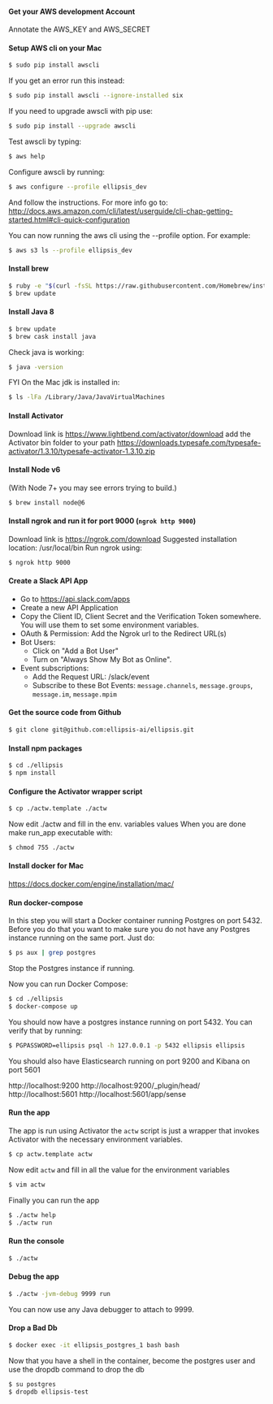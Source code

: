 #### Get your AWS development Account
Annotate the AWS_KEY and AWS_SECRET

#### Setup AWS cli on your Mac
```bash
$ sudo pip install awscli
```
If you get an error run this instead:
```bash
$ sudo pip install awscli --ignore-installed six
```
If you need to upgrade awscli with pip use:
```bash
$ sudo pip install --upgrade awscli
```
Test awscli by typing:
```bash
$ aws help
```
Configure awscli by running:
```bash
$ aws configure --profile ellipsis_dev
```
And follow the instructions.
For more info go to: http://docs.aws.amazon.com/cli/latest/userguide/cli-chap-getting-started.html#cli-quick-configuration


You can now running the aws cli using the --profile option.
For example:

```bash
$ aws s3 ls --profile ellipsis_dev
```

#### Install brew
```bash
$ ruby -e "$(curl -fsSL https://raw.githubusercontent.com/Homebrew/install/master/install)"
$ brew update
```

#### Install Java 8
```bash
$ brew update
$ brew cask install java
```

Check java is working:
```bash
$ java -version
```

FYI On the Mac jdk is installed in:
```bash
$ ls -lFa /Library/Java/JavaVirtualMachines
```

#### Install Activator
Download link is https://www.lightbend.com/activator/download
add the Activator bin folder to your path
https://downloads.typesafe.com/typesafe-activator/1.3.10/typesafe-activator-1.3.10.zip


#### Install Node v6
(With Node 7+ you may see errors trying to build.)
```bash
$ brew install node@6
```

#### Install ngrok and run it for port 9000 (`ngrok http 9000`)
Download link is https://ngrok.com/download
Suggested installation location: /usr/local/bin
Run ngrok using:
```bash
$ ngrok http 9000
```

#### Create a Slack API App
- Go to https://api.slack.com/apps
- Create a new API Application
- Copy the Client ID, Client Secret and the Verification Token somewhere. You will use them to
  set some environment variables.
- OAuth & Permission: Add the Ngrok url to the Redirect URL(s)
- Bot Users:
  - Click on "Add a Bot User"
  - Turn on "Always Show My Bot as Online".
- Event subscriptions:
  - Add the Request URL: <ngrok url>/slack/event
  - Subscribe to these Bot Events: `message.channels`, `message.groups`, `message.im`, `message.mpim`

#### Get the source code from Github
```bash
$ git clone git@github.com:ellipsis-ai/ellipsis.git
```

#### Install npm packages
```bash
$ cd ./ellipsis
$ npm install
```

#### Configure the Activator wrapper script
```bash
$ cp ./actw.template ./actw
```
Now edit ./actw and fill in the env. variables values
When you are done make run_app executable with:
```bash
$ chmod 755 ./actw
```

#### Install docker for Mac
https://docs.docker.com/engine/installation/mac/

#### Run docker-compose
In this step you will start a Docker container running Postgres on port 5432.
Before you do that you want to make sure you do not have any Postgres instance
running on the same port. Just do:

```bash
$ ps aux | grep postgres
```
Stop the Postgres instance if running.

Now you can run Docker Compose:

```bash
$ cd ./ellipsis
$ docker-compose up
```
You should now have a postgres instance running on port 5432.
You can verify that by running:

```bash
$ PGPASSWORD=ellipsis psql -h 127.0.0.1 -p 5432 ellipsis ellipsis
```

You should also have Elasticsearch running on port 9200 and Kibana on port 5601

http://localhost:9200
http://localhost:9200/_plugin/head/
http://localhost:5601
http://localhost:5601/app/sense


#### Run the app
The app is run using Activator the `actw` script is just a wrapper that invokes
Activator with the necessary environment variables.

```bash
$ cp actw.template actw
```
Now edit `actw` and fill in all the value for the environment variables

```bash
$ vim actw
```
Finally you can run the app

```bash
$ ./actw help
$ ./actw run
```

#### Run the console
```bash
$ ./actw
```

#### Debug the app
```bash
$ ./actw -jvm-debug 9999 run
```
You can now use any Java debugger to attach to 9999.


#### Drop a Bad Db
```bash
$ docker exec -it ellipsis_postgres_1 bash bash
```
Now that you have a shell in the container, become the postgres user and use
the dropdb command to drop the db

```bash
$ su postgres
$ dropdb ellipsis-test
```
